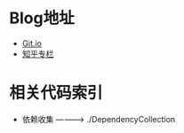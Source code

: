 # Blog地址
- [Git.io](https://koyoshiro.github.io/)
- [知乎专栏](https://zhuanlan.zhihu.com/c_1072912409085267968)



# 相关代码索引
- 依赖收集  ————>   ./DependencyCollection 